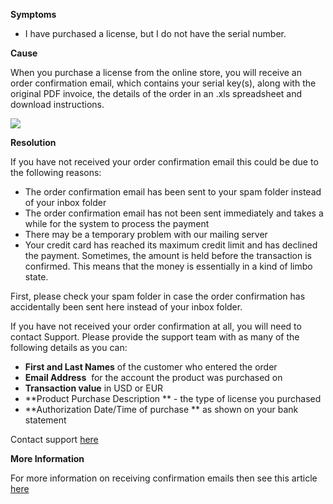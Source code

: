 
        

**Symptoms** 

*   I have purchased a license, but I do not have the serial number.

**Cause** 

When you purchase a license from the online store, you will receive an order confirmation email, which contains your serial key(s), along with the original PDF invoice, the details of the order in an .xls spreadsheet and download instructions.

![](/hc/en-us/article_attachments/203249359/CONF_EMAIL.png)

**Resolution** 

If you have not received your order confirmation email this could be due to the following reasons:

*   The order confirmation email has been sent to your spam folder instead of your inbox folder
*   The order confirmation email has not been sent immediately and takes a while for the system to process the payment
*   There may be a temporary problem with our mailing server
*   Your credit card has reached its maximum credit limit and has declined the payment. Sometimes, the amount is held before the transaction is confirmed. This means that the money is essentially in a kind of limbo state.

First, please check your spam folder in case the order confirmation has accidentally been sent here instead of your inbox folder.

If you have not received your order confirmation at all, you will need to contact Support. Please provide the support team with as many of the following details as you can:

*   **First and Last Names**  of the customer who entered the order
*   **Email Address**  for the account the product was purchased on
*   **Transaction value**  in USD or EUR
*   **Product Purchase Description ** - the type of license you purchased
*   **Authorization Date/Time of purchase ** as shown on your bank statement

Contact support [here](/hc/en-us/requests/new)

**More Information** 

For more information on receiving confirmation emails then see this article [here](/hc/en-us/articles/205142919-Why-have-I-not-received-my-confirmation-email-)

      